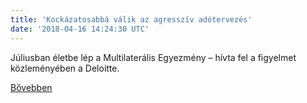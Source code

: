 ```yaml
---
title: 'Kockázatosabbá válik az agresszív adótervezés'
date: '2018-04-16 14:24:30 UTC'
---
```


Júliusban életbe lép a Multilaterális Egyezmény – hívta  fel a figyelmet közleményében a Deloitte.


[Bővebben](https://ift.tt/2IVzMJK)
